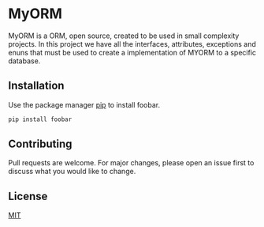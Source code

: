 # MyORM

MyORM is a ORM, open source, created to be used in small complexity projects.
In this project we have all the interfaces, attributes, exceptions and enuns that must be used to create a implementation of MYORM to a specific database.

## Installation

Use the package manager [pip](https://pip.pypa.io/en/stable/) to install foobar.

```bash
pip install foobar
```

## Contributing
Pull requests are welcome. For major changes, please open an issue first to discuss what you would like to change.

## License
[MIT](https://choosealicense.com/licenses/mit/)
